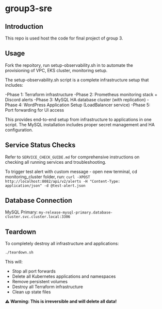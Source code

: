 # group3-sre

## Introduction

This repo is used host the code for final project of group 3.

## Usage

Fork the repoitory, run setup-observability.sh in to automate the provisioning of VPC, EKS cluster, monitoring setup.

The setup-observability.sh script is a complete infrastructure setup that includes:

-Phase 1: Terraform infrastructure
-Phase 2: Prometheus monitoring stack + Discord alerts
-Phase 3: MySQL HA database cluster (with replication)
-Phase 4: WordPress Application Setup (LoadBalancer service)
-Phase 5: Port forwarding for UI access

This provides end-to-end setup from infrastructure to applications in one script. The MySQL installation includes proper secret management and HA configuration.

## Service Status Checks

Refer to `SERVICE_CHECK_GUIDE.md` for comprehensive instructions on checking all running services and troubleshooting.

To trigger test alert with custom message - open new terminal, cd monitoring_cluster folder, run:
`curl -XPOST http://localhost:8082/api/v2/alerts -H "Content-Type: application/json" -d @test-alert.json`

## Database Connection

MySQL Primary: `my-release-mysql-primary.database-cluster.svc.cluster.local:3306`

## Teardown

To completely destroy all infrastructure and applications:

```bash
./teardown.sh
```

This will:
- Stop all port forwards
- Delete all Kubernetes applications and namespaces
- Remove persistent volumes
- Destroy all Terraform infrastructure
- Clean up state files

**⚠️ Warning: This is irreversible and will delete all data!**
